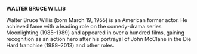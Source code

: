 **WALTER BRUCE WILLIS**


Walter Bruce Willis (born March 19, 1955) is an American former actor. He achieved fame with a leading role on the comedy-drama series Moonlighting (1985–1989) and appeared in over a hundred films, gaining recognition as an action hero after his portrayal of John McClane in the Die Hard franchise (1988–2013) and other roles.